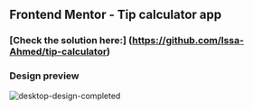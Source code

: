 ## Frontend Mentor - Tip calculator app

### [Check the solution here:] (https://github.com/Issa-Ahmed/tip-calculator) 

### Design preview
![desktop-design-completed](https://user-images.githubusercontent.com/64793047/201362413-d842ea04-605e-46bf-bcc5-e382377a3e18.jpg)
